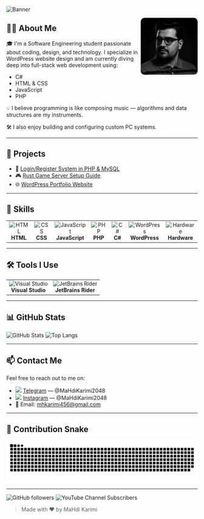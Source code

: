 ![Banner](https://capsule-render.vercel.app/api?type=waving&color=0:283593,100:1E88E5&height=200&section=header&text=Hi%20There!%20I'm%20MaHdi%20Karimi%20👋&fontColor=ffffff&fontSize=30&fontAlignY=35)

<img src="profile.jpg" width="150" align="right" style="border-radius: 10px;" />

## 👨‍💻 About Me
🎓 I'm a Software Engineering student passionate about coding, design, and technology. I specialize in WordPress website design and am currently diving deep into full-stack web development using:

- C#
- HTML & CSS
- JavaScript
- PHP

💡 I believe programming is like composing music — algorithms and data structures are my instruments.

🛠️ I also enjoy building and configuring custom PC systems.

---

## 📂 Projects

- 🔐 [Login/Register System in PHP & MySQL](https://github.com/MahdiKarimi2048)
- 🎮 [Rust Game Server Setup Guide](https://github.com/MahdiKarimi2048)
- 🌐 [WordPress Portfolio Website](https://github.com/MahdiKarimi2048)

---

## 🚀 Skills
<table>
  <tr>
    <td align="center">
      <img src="https://img.icons8.com/color/48/000000/html-5.png" alt="HTML" width="40"/><br/>
      <strong>HTML</strong>
    </td>
    <td align="center">
      <img src="https://img.icons8.com/color/48/000000/css3.png" alt="CSS" width="40"/><br/>
      <strong>CSS</strong>
    </td>
    <td align="center">
      <img src="https://img.icons8.com/color/48/000000/javascript.png" alt="JavaScript" width="40"/><br/>
      <strong>JavaScript</strong>
    </td>
    <td align="center">
      <img src="https://img.icons8.com/officel/48/000000/php-logo.png" alt="PHP" width="40"/><br/>
      <strong>PHP</strong>
    </td>
    <td align="center">
      <img src="https://img.icons8.com/color/48/000000/c-sharp-logo.png" alt="C#" width="40"/><br/>
      <strong>C#</strong>
    </td>
    <td align="center">
      <img src="https://img.icons8.com/color/48/000000/wordpress.png" alt="WordPress" width="40"/><br/>
      <strong>WordPress</strong>
    </td>
    <td align="center">
      <img src="https://img.icons8.com/color/48/000000/electronics.png" alt="Hardware" width="40"/><br/>
      <strong>Hardware</strong>
    </td>
  </tr>
</table>

---

## 🛠 Tools I Use
<table>
  <tr>
    <td align="center">
      <img src="https://img.icons8.com/color/48/000000/visual-studio.png" alt="Visual Studio" width="40"/><br/>
      <strong>Visual Studio</strong>
    </td>
    <td align="center">
      <img src="https://resources.jetbrains.com/storage/products/rider/img/meta/rider_logo_300x300.png" alt="JetBrains Rider" width="40"/><br/>
      <strong>JetBrains Rider</strong>
    </td>
  </tr>
</table>

---

## 📊 GitHub Stats
![GitHub Stats](https://github-readme-stats.vercel.app/api?username=MahdiKarimi2048&show_icons=true&theme=radical)
![Top Langs](https://github-readme-stats.vercel.app/api/top-langs/?username=MahdiKarimi2048&layout=compact&theme=radical)

---

## 📫 Contact Me
Feel free to reach out to me on:

- <img src="https://img.icons8.com/fluency/48/telegram-app.png" width="20"/> [Telegram](https://t.me/MaHdiKarimi2048) — @MaHdiKarimi2048
- <img src="https://img.icons8.com/fluency/48/instagram-new.png" width="20"/> [Instagram](https://instagram.com/MaHdiKarimi2048) — @MaHdiKarimi2048
- 📧 Email: mhkarimi456@gmail.com

---

## 🐍 Contribution Snake

![snake gif](https://github.com/Platane/snk/raw/output/github-contribution-grid-snake.svg)



---

![GitHub followers](https://img.shields.io/github/followers/MahdiKarimi2048?style=social)
![YouTube Channel Subscribers](https://img.shields.io/youtube/channel/subscribers/UC0MyCustomID?style=social)

> Made with ❤️ by MaHdi Karimi
